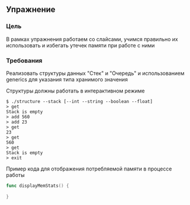 ## Упражнение
### Цель
В рамках упражнения работаем со слайсами, учимся правильно их использовать и избегать утечек памяти при работе с ними

### Требования
Реализовать структуры данных "Стек" и "Очередь" и использованием generics для указания типа хранимого значения

Структуры должны работать в интерактивном режиме

```
$ ./structure --stack [--int --string --boolean --float]
> get
Stack is empty
> add 560
> add 23
> get
23
> get
560
> get
Stack is empty
> exit
```

Пример кода для отображения потребляемой памяти в процессе работы
```go
func displayMemStats() {
	
}
```